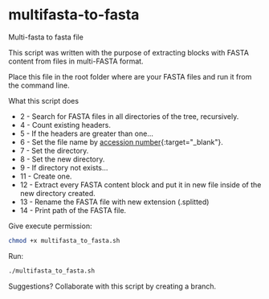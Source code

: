 # multifasta-to-fasta
Multi-fasta to fasta file

This script was written with the purpose of extracting blocks with FASTA content from files in multi-FASTA format.

Place this file in the root folder where are your FASTA files and run it from the command line.

What this script does

- 2 - Search for FASTA files in all directories of the tree, recursively.
- 4 - Count existing headers.
- 5 - If the headers are greater than one...
- 6 - Set the file name by [accession number](https://www.ncbi.nlm.nih.gov/books/NBK21091/table/ch18.T.refseq_accession_numbers_and_mole/?report=objectonly){:target="_blank"}.
- 7 - Set the directory.
- 8 - Set the new directory.
- 9 - If directory not exists...
- 11 - Create one.
- 12 - Extract every FASTA content block and put it in new file inside of the new directory created.
- 13 - Rename the FASTA file with new extension (.splitted)
- 14 - Print path of the FASTA file.

Give execute permission:
```sh
chmod +x multifasta_to_fasta.sh
```

Run:
```sh
./multifasta_to_fasta.sh
```

Suggestions? Collaborate with this script by creating a branch.
